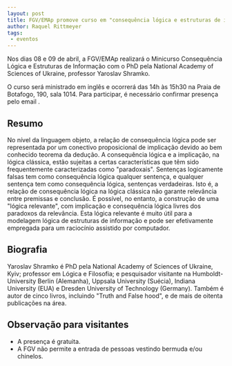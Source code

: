 ```yaml
---
layout: post
title: FGV/EMAp promove curso em "consequência lógica e estruturas de informação"
author: Raquel Rittmeyer
tags:
 - eventos
---
```


Nos dias 08 e 09 de abril, a FGV/EMAp realizará o Minicurso
Consequência Lógica e Estruturas de Informação com o PhD pela National
Academy of Sciences of Ukraine, professor Yaroslav Shramko.

O curso será ministrado em inglês e ocorrerá das 14h às 15h30 na Praia
de Botafogo, 190, sala 1014. Para participar, é necessário confirmar
presença pelo email <script type='text/javascript'>var a = new Array('gv.br','emap@f');document.write("<a href='mailto:"+a[1]+a[0]+"'>"+a[1]+a[0]+"</a>");</script>.

## Resumo 

No nível da linguagem objeto, a relação de consequência lógica pode
ser representada por um conectivo proposicional de implicação devido
ao bem conhecido teorema da dedução. A consequência lógica e a
implicação, na lógica clássica, estão sujeitas a certas
características que têm sido frequentemente caracterizadas como
"paradoxais". Sentenças logicamente falsas tem como consequência
lógica qualquer sentença, e qualquer sentença tem como consequência
lógica, sentenças verdadeiras.  Isto é, a relação de consequência
lógica na lógica clássica não garante relevância entre premissas e
conclusão. É possível, no entanto, a construção de uma "lógica
relevante", com implicação e consequência lógica livres dos paradoxos
da relevância. Esta lógica relevante é muito útil para a modelagem
lógica de estruturas de informação e pode ser efetivamente empregada
para um raciocínio assistido por computador.

## Biografia

Yaroslav Shramko é PhD pela National Academy of Sciences of Ukraine,
Kyiv; professor em Lógica e Filosofia; e pesquisador visitante na
Humboldt-University Berlin (Alemanha), Uppsala University (Suécia),
Indiana University (EUA) e Dresden University of Technology
(Germany). Também é autor de cinco livros, incluindo "Truth and False
hood", e de mais de oitenta publicações na área.

## Observação para visitantes

- A presença é gratuita.
- A FGV não permite a entrada de pessoas vestindo bermuda e/ou chinelos.

